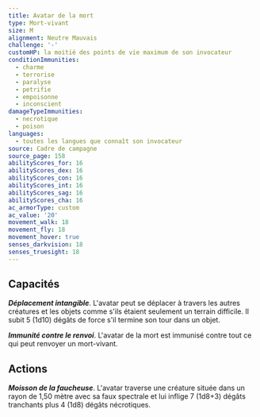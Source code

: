 ```yaml
---
title: Avatar de la mort
type: Mort-vivant
size: M
alignment: Neutre Mauvais
challenge: '-'
customHP: la moitié des points de vie maximum de son invocateur
conditionImmunities:
  - charme
  - terrorise
  - paralyse
  - petrifie
  - empoisonne
  - inconscient
damageTypeImmunities:
  - necrotique
  - poison
languages:
  - toutes les langues que connaît son invocateur
source: Cadre de campagne
source_page: 158
abilityScores_for: 16
abilityScores_dex: 16
abilityScores_con: 16
abilityScores_int: 16
abilityScores_sag: 16
abilityScores_cha: 16
ac_armorType: custom
ac_value: '20'
movement_walk: 18
movement_fly: 18
movement_hover: true
senses_darkvision: 18
senses_truesight: 18
---
```

## Capacités
_**Déplacement intangible**_. L'avatar peut se déplacer à travers les autres créatures et les objets comme s'ils étaient seulement un terrain difficile. Il subit 5 (1d10) dégâts de force s'il termine son tour dans un objet.

_**Immunité contre le renvoi**_. L'avatar de la mort est immunisé contre tout ce qui peut renvoyer un mort-vivant.

## Actions
_**Moisson de la faucheuse**_. L'avatar traverse une créature située dans un rayon de 1,50 mètre avec sa faux spectrale et lui inflige 7 (1d8+3) dégâts tranchants plus 4 (1d8) dégâts nécrotiques.
